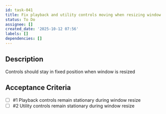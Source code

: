 ```yaml
---
id: task-041
title: Fix playback and utility controls moving when resizing window
status: To Do
assignee: []
created_date: '2025-10-12 07:56'
labels: []
dependencies: []
---
```


## Description

Controls should stay in fixed position when window is resized

## Acceptance Criteria
<!-- AC:BEGIN -->
- [ ] #1 Playback controls remain stationary during window resize
- [ ] #2 Utility controls remain stationary during window resize
<!-- AC:END -->

